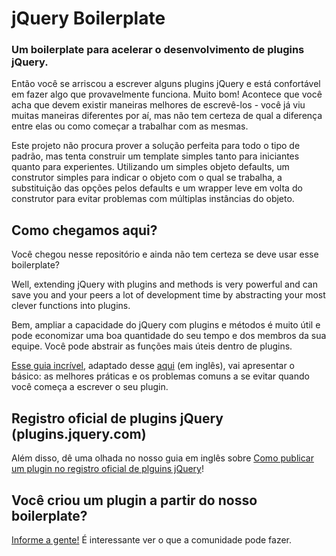 # jQuery Boilerplate

### Um boilerplate para acelerar o desenvolvimento de plugins jQuery.

Então você se arriscou a escrever alguns plugins jQuery e está confortável em fazer algo que provavelmente funciona. Muito bom! Acontece que você acha que devem existir maneiras melhores de escrevê-los - você já viu muitas maneiras diferentes por aí, mas não tem certeza de qual a diferença entre elas ou como começar a trabalhar com as mesmas.

Este projeto não procura prover a solução perfeita para todo o tipo de padrão, mas tenta construir um template simples tanto para iniciantes quanto para experientes. Utilizando um simples objeto defaults, um construtor simples para indicar o objeto com o qual se trabalha, a substituição das opções pelos defaults e um wrapper leve em volta do construtor para evitar problemas com múltiplas instâncias do objeto.

## Como chegamos aqui?

Você chegou nesse repositório e ainda não tem certeza se deve usar esse boilerplate?

Well, extending jQuery with plugins and methods is very powerful and can save you and your peers a lot of development time by abstracting your most clever functions into plugins.

Bem, ampliar a capacidade do jQuery com plugins e métodos é muito útil e pode economizar uma boa quantidade do seu tempo e dos membros da sua equipe. Você pode abstrair as funções mais úteis dentro de plugins.

[Esse guia incrível](https://github.com/jquery-boilerplate/boilerplate/wiki/How-did-we-get-here%3F), adaptado desse [aqui](http://docs.jquery.com/Plugins/Authoring) (em inglês), vai apresentar o básico: as melhores práticas e os problemas comuns a se evitar quando você começa a escrever o seu plugin.

## Registro oficial de plugins jQuery (plugins.jquery.com)

Além disso, dê uma olhada no nosso guia em inglês sobre [Como publicar um plugin no registro oficial de plguins jQuery](https://github.com/jquery-boilerplate/boilerplate/wiki/How-to-publish-a-plugin-in-jQuery-Plugin-Registry
)!

## Você criou um plugin a partir do nosso boilerplate?

[Informe a gente!](https://github.com/jquery-boilerplate/boilerplate/wiki/Sites) É interessante ver o que a comunidade pode fazer.